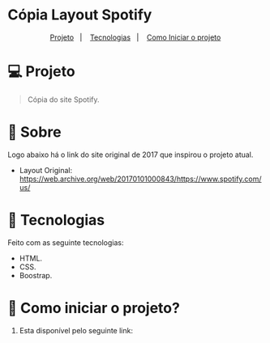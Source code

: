 # Cópia Layout Spotify

<p align="center">
  <a href="#-projeto">Projeto</a>&nbsp;&nbsp;&nbsp;|&nbsp;&nbsp;&nbsp;
  <a href="#-tecnologias">Tecnologias</a>&nbsp;&nbsp;&nbsp;|&nbsp;&nbsp;&nbsp;
  <a href="#-como-iniciar-o-projeto">Como Iniciar o projeto</a>
</p>

# 💻 Projeto 

> Cópia do site Spotify.

# 📌 Sobre

Logo abaixo há o link do site original de 2017 que inspirou o projeto atual.

- Layout Original: https://web.archive.org/web/20170101000843/https://www.spotify.com/us/


# 🚀 Tecnologias

Feito com as seguinte tecnologias:

- HTML.
- CSS.
- Boostrap.

# 🏃 Como iniciar o projeto?

1. Esta disponível pelo seguinte link:



